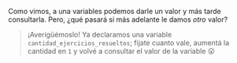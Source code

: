 Como vimos, a una variables podemos darle un valor y más tarde consultarla. Pero, ¿qué pasará si más adelante le damos _otro_ valor? 

> ¡Averigüémoslo! Ya declaramos una variable `cantidad_ejercicios_resueltos`; fijate cuanto vale, aumentá la cantidad en `1` y volvé a consultar el valor de la variable :open_mouth:
>
